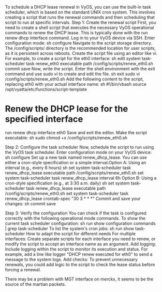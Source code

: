To schedule a DHCP lease renewal in VyOS, you can use the built-in task scheduler, which is based on the standard UNIX cron system. This involves creating a script that runs the renewal commands and then scheduling that script to run at specific intervals. 
Step 1: Create the renewal script
First, you need to create a shell script that executes the necessary VyOS operational commands to renew the DHCP lease. This is typically done with the run renew dhcp interface <interface-name> command. 
Log in to your VyOS device via SSH.
Enter configuration mode:
sh
configure
Navigate to the script storage directory. The /config/scripts/ directory is the recommended location for user scripts, as it is persistent across reboots.
Create the script file using an editor like vi. For example, to create a script for the eth0 interface:
sh
edit system task-scheduler task renew_eth0 executable path /config/scripts/renew_eth0.sh
commit
save
Now, write the script. Enter the shell environment with the exit command and use sudo vi to create and edit the file.
sh
exit
sudo vi /config/scripts/renew_eth0.sh
Add the following content to the script, replacing eth0 with your actual interface name:
sh
#!/bin/vbash
source /opt/vyatta/etc/functions/script-template

# Renew the DHCP lease for the specified interface
run renew dhcp interface eth0
Save and exit the editor.
Make the script executable:
sh
sudo chmod +x /config/scripts/renew_eth0.sh
 
Step 2: Configure the task scheduler
Now, schedule the script to run using the VyOS task scheduler.
Enter configuration mode on your VyOS device:
sh
configure
Set up a new task named renew_dhcp_lease. You can use either a cron-style specification or a simple interval.Option A: Using an interval (e.g., every 6 hours)
sh
set system task-scheduler task renew_dhcp_lease executable path /config/scripts/renew_eth0.sh
set system task-scheduler task renew_dhcp_lease interval 6h
Option B: Using a cron-style specification (e.g., at 3:30 a.m. daily)
sh
set system task-scheduler task renew_dhcp_lease executable path /config/scripts/renew_eth0.sh
set system task-scheduler task renew_dhcp_lease crontab-spec "30 3 * * *"
Commit and save your changes:
sh
commit
save
 
Step 3: Verify the configuration
You can check if the task is configured correctly with the following operational mode commands.
To show the current task scheduler configuration:
sh
run show configuration commands | grep task-scheduler
To list the system's cron jobs:
sh
run show task-scheduler
How to adapt the script for different needs
For multiple interfaces: Create separate scripts for each interface you need to renew, or modify the script to accept an interface name as an argument.
Add logging: Include logging within the script to monitor its execution and status. For example, add a line like logger "DHCP renew executed for eth0" to send a message to the system logs.
Add checks: To prevent unnecessary renewals, you could add logic to the script to check the lease status before forcing a renewal.

There may be a problem with MGT interface on merckx, it seems to be the source of the martian packets.